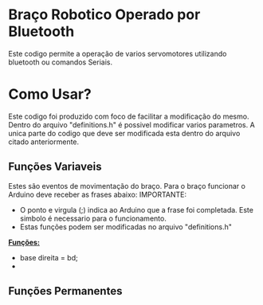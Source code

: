 # Braço Robotico Operado por Bluetooth
Este codigo permite a operação de varios servomotores utilizando bluetooth ou comandos Seriais.

# Como Usar?
Este codigo foi produzido com foco de facilitar a modificação do mesmo. Dentro do arquivo "definitions.h" é possivel modificar varios parametros.
A unica parte do codigo que deve ser modificada esta dentro do arquivo citado anteriormente.

## Funções Variaveis
Estes são eventos de movimentação do braço. Para o braço funcionar o Arduino deve receber as frases abaixo:
IMPORTANTE:
- O ponto e virgula (;) indica ao Arduino que a frase foi completada. Este simbolo é necessario para o funcionamento. 
- Estas funções podem ser modificadas no arquivo "definitions.h"

<ins><b>Funções:</b></ins>
- base direita = bd;
- 
## Funções Permanentes

